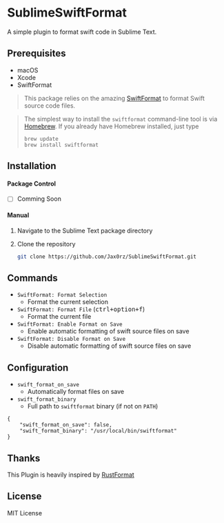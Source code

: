 # SublimeSwiftFormat

A simple plugin to format swift code in Sublime Text.

## Prerequisites

- macOS
- Xcode
- SwiftFormat

> This package relies on the amazing [SwiftFormat](https://github.com/nicklockwood/SwiftFormat) to format Swift source code files.

> The simplest way to install the `swiftformat` command-line tool is via [Homebrew](http://brew.sh/). If you already have Homebrew installed, just type
>
> ```
> brew update
> brew install swiftformat
> ```

## Installation

#### Package Control

- [ ] Comming Soon

#### Manual

1. Navigate to the Sublime Text package directory

2. Clone the repository

   ```bash
   git clone https://github.com/Jax0rz/SublimeSwiftFormat.git
   ```

## Commands

- `SwiftFormat: Format Selection`
  - Format the current selection
- `SwiftFormat: Format File` (<kbd>ctrl+option+f</kbd>)
  - Format the current file
- `SwiftFormat: Enable Format on Save`
  - Enable automatic formatting of swift source files on save
- `SwiftFormat: Disable Format on Save`
  - Disable automatic formatting of swift source files on save

## Configuration

- `swift_format_on_save`
  - Automatically format files on save
- `swift_format_binary`
  - Full path to `swiftformat` binary (if not on `PATH`)

```
{
    "swift_format_on_save": false,
    "swift_format_binary": "/usr/local/bin/swiftformat"
}
```

## Thanks

This Plugin is heavily inspired by [RustFormat](https://github.com/Rypac/sublime-rust-format)

## License

MIT License